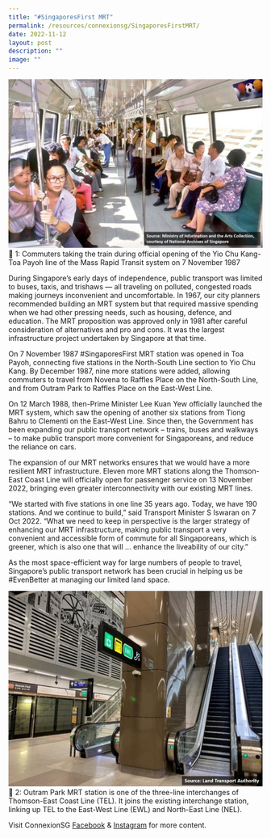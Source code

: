 ```yaml
---
title: "#SingaporesFirst MRT"
permalink: /resources/connexionsg/SingaporesFirstMRT/
date: 2022-11-12
layout: post
description: ""
image: ""
---
```


![](/images/connexionsg/2022/MRT%201.jpg)
📸 1: Commuters taking the train during official opening of the Yio Chu Kang-Toa Payoh line of the Mass Rapid Transit system on 7 November 1987

During Singapore’s early days of independence, public transport was limited to buses, taxis, and trishaws — all traveling on polluted, congested roads making journeys inconvenient and uncomfortable. In 1967, our city planners recommended building an MRT system but that required massive spending when we had other pressing needs, such as housing, defence, and education. The MRT proposition was approved only in 1981 after careful consideration of alternatives and pro and cons. It was the largest infrastructure project undertaken by Singapore at that time.

On 7 November 1987 #SingaporesFirst MRT station was opened in Toa Payoh, connecting five stations in the North-South Line section to Yio Chu Kang. By December 1987, nine more stations were added, allowing commuters to travel from Novena to Raffles Place on the North-South Line, and from Outram Park to Raffles Place on the East-West Line.

On 12 March 1988, then-Prime Minister Lee Kuan Yew officially launched the MRT system, which saw the opening of another six stations from Tiong Bahru to Clementi on the East-West Line.
Since then, the Government has been expanding our public transport network – trains, buses and walkways – to make public transport more convenient for Singaporeans, and reduce the reliance on cars.

The expansion of our MRT networks ensures that we would have a more resilient MRT infrastructure. Eleven more MRT stations along the Thomson-East Coast Line will officially open for passenger service on 13 November 2022, bringing even greater interconnectivity with our existing MRT lines.

“We started with five stations in one line 35 years ago. Today, we have 190 stations. And we continue to build,” said Transport Minister S Iswaran on 7 Oct 2022. “What we need to keep in perspective is the larger strategy of enhancing our MRT infrastructure, making public transport a very convenient and accessible form of commute for all Singaporeans, which is greener, which is also one that will … enhance the liveability of our city.”

As the most space-efficient way for large numbers of people to travel, Singapore’s public transport network has been crucial in helping us be #EvenBetter at managing our limited land space.

![](/images/connexionsg/2022/MRT%202.jpg)
📸 2: Outram Park MRT station is one of the three-line interchanges of Thomson-East Coast Line (TEL). It joins the existing interchange station, linking up TEL to the East-West Line (EWL) and North-East Line (NEL).

Visit ConnexionSG [Facebook](https://www.facebook.com/ConnexionSG) & [Instagram](https://www.instagram.com/connexionsg/) for more content.